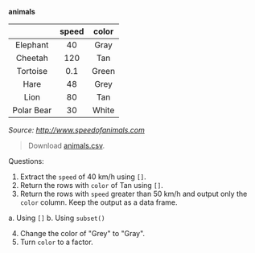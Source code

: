 **animals**

| | speed | color |
|:----:|:----:|:----:|
| Elephant | 40 | Gray |
| Cheetah | 120 | Tan |
| Tortoise | 0.1 | Green |
| Hare | 48 | Grey |
| Lion | 80 | Tan |
| Polar Bear | 30 | White |

*Source: http://www.speedofanimals.com*

> Download [animals.csv](https://raw.githubusercontent.com/hbctraining/Intro-to-R/master/data/animals.csv).

Questions:

1. Extract the `speed` of 40 km/h using `[]`.
2. Return the rows with `color` of Tan using `[]`.
3. Return the rows with `speed` greater than 50 km/h and output only the `color` column. Keep the output as a data frame.
  
  a. Using `[]`
  b. Using `subset()`
  
4. Change the color of "Grey" to "Gray". 
5. Turn `color` to a factor.
